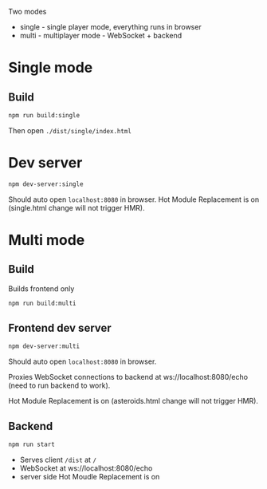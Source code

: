 Two modes

* single - single player mode, everything runs in browser
* multi - multiplayer mode - WebSocket + backend

# Single mode
## Build
```bash
npm run build:single
```
Then open `./dist/single/index.html`

# Dev server
```bash
npm dev-server:single
```
Should auto open `localhost:8080` in browser.
Hot Module Replacement is on (single.html change will not trigger HMR).

# Multi mode
## Build
Builds frontend only
```bash
npm run build:multi
```

## Frontend dev server
```bash
npm dev-server:multi
```
Should auto open `localhost:8080` in browser.

Proxies WebSocket connections to backend at ws://localhost:8080/echo (need to run backend to work).

Hot Module Replacement is on (asteroids.html change will not trigger HMR).

## Backend
```bash
npm run start
```

* Serves client `/dist` at `/`
* WebSocket at ws://localhost:8080/echo
* server side Hot Moudle Replacement is on
